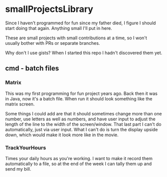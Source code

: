 # smallProjectsLibrary
Since I haven't programmed for fun since my father died, I figure I should start doing that again. Anything small I'll put in here.

These are small projects with small contributions at a time, so I won't usually bother with PRs or separate branches.

Why don't I use gists? When I started this repo I hadn't discovered them yet.

## cmd - batch files
### Matrix
This was my first programming for fun project years ago. Back then it was in Java, now it's a batch file. When run it should look something like the matrix screen. 

Some things I could add are that it should sometimes change more than one number, use letters as well as numbers, and have user input to adjust the length of the line to the width of the screen/window. That last part I can't do automatically, just via user input. What I can't do is turn the display upside down, which would make it look more like in the movie.

### TrackYourHours
Times your daily hours as you're working. I want to make it record them automatically to a file, so at the end of the week I can tally them up and send my bill.

